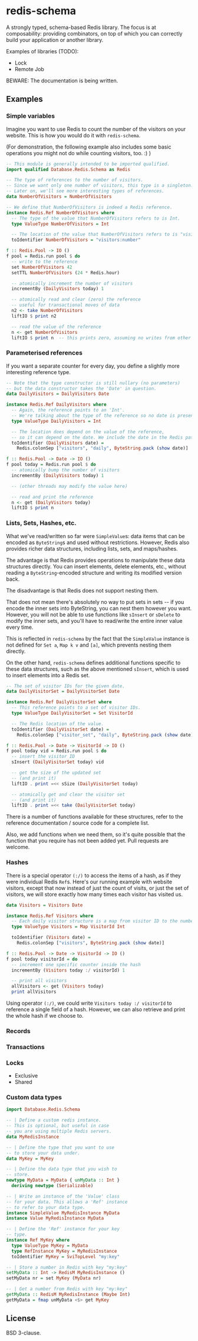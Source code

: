 # redis-schema

A strongly typed, schema-based Redis library.
The focus is at composability: providing combinators,
on top of which you can correctly build your application or another library.

Examples of libraries (TODO):
- Lock
- Remote Job

BEWARE: The documentation is being written.

## Examples

### Simple variables

Imagine you want to use Redis to count the number of the visitors
on your website. This is how you would do it with `redis-schema`.

(For demonstration, the following example also includes some
basic operations you might not do while counting visitors, too. :) )

```haskell
-- This module is generally intended to be imported qualified.
import qualified Database.Redis.Schema as Redis

-- The type of references to the number of visitors.
-- Since we want only one number of visitors, this type is a singleton.
-- Later on, we'll see more interesting types of references.
data NumberOfVisitors = NumberOfVisitors

-- We define that NumberOfVisitors is indeed a Redis reference.
instance Redis.Ref NumberOfVisitors where
  -- The type of the value that NumberOfVisitors refers to is Int.
  type ValueType NumberOfVisitors = Int

  -- The location of the value that NumberOfVisitors refers to is "visitors:number".
  toIdentifier NumberOfVisitors = "visitors:number"

f :: Redis.Pool -> IO ()
f pool = Redis.run pool $ do
  -- write to the reference
  set NumberOfVisitors 42
  setTTL NumberOfVisitors (24 * Redis.hour)

  -- atomically increment the number of visitors
  incrementBy (DailyVisitors today) 1

  -- atomically read and clear (zero) the reference
  -- useful for transactional moves of data
  n2 <- take NumberOfVisitors
  liftIO $ print n2

  -- read the value of the reference
  n <- get NumberOfVisitors
  liftIO $ print n  -- this prints zero, assuming no writes from other threads
```

### Parameterised references

If you want a separate counter for every day,
you define a slightly more interesting reference type.

```haskell
-- Note that the type constructor is still nullary (no parameters)
-- but the data constructor takes the 'Date' in question.
data DailyVisitors = DailyVisitors Date

instance Redis.Ref DailyVisitors where
  -- Again, the reference points to an 'Int'.
  -- We're talking about the type of the reference so no date is present here.
  type ValueType DailyVisitors = Int

  -- The location does depend on the value of the reference,
  -- so it can depend on the date. We include the date in the Redis path.
  toIdentifier (DailyVisitors date) =
    Redis.colonSep ["visitors", "daily", ByteString.pack (show date)]

f :: Redis.Pool -> Date -> IO ()
f pool today = Redis.run pool $ do
  -- atomically bump the number of visitors
  incrementBy (DailyVisitors today) 1

  -- (other threads may modify the value here)

  -- read and print the reference
  n <- get (DailyVisitors today)
  liftIO $ print n
```

### Lists, Sets, Hashes, etc.

What we've read/written so far were `SimpleValue`s: data items that can be
encoded as `ByteString`s and used without restrictions.
However, Redis also provides richer data structures, including lists, sets,
and maps/hashes.

The advantage is that Redis provides operations to manipulate these data
structures directly. You can insert elements, delete elements, etc., without
reading a `ByteString`-encoded structure and writing its modified version back.

The disadvantage is that Redis does not support nesting them.

That does not mean there's absolutely no way to put sets in sets --
if you encode the inner sets into ByteString, you can nest them however you want.
However, you will not be able to use functions like `sInsert` or `sDelete`
to modify the inner sets,
and you'll have to read/write the entire inner value every time.

This is reflected in `redis-schema` by the fact that
the `SimpleValue` instance is not defined for `Set a`, `Map k v` and `[a]`,
which prevents nesting them directly.

On the other hand, `redis-schema` defines additional functions
specific to these data structures, such as the above mentioned
`sInsert`, which is used to insert elements into a Redis set.

```haskell
-- The set of visitor IDs for the given date.
data DailyVisitorSet = DailyVisitorSet Date

instance Redis.Ref DailyVisitorSet where
  -- This reference points to a set of visitor IDs.
  type ValueType DailyVisitorSet = Set VisitorId

  -- The Redis location of the value.
  toIdentifier (DailyVisitorSet date) =
    Redis.colonSep ["visitor_set", "daily", ByteString.pack (show date)]

f :: Redis.Pool -> Date -> VisitorId -> IO ()
f pool today vid = Redis.run pool $ do
  -- insert the visitor ID
  sInsert (DailyVisitorSet today) vid

  -- get the size of the updated set
  -- (and print it)
  liftIO . print =<< sSize (DailyVisitorSet today)

  -- atomically get and clear the visitor set
  -- (and print it)
  liftIO . print =<< take (DailyVisitorSet today)
```

There is a number of functions available for these structures,
refer to the reference documentation / source code for a complete list.

Also, we add functions when we need them, so it's quite possible that the function
that you require has not been added yet. Pull requests are welcome.

### Hashes

There is a special operator `(:/)` to access the items of a hash,
as if they were individual Redis `Ref`s.
Here's our running example with website visitors,
except that now instead of just the count of visits, or just the set of visitors,
we will store exactly how many times each visitor has visited us.

```haskell
data Visitors = Visitors Date

instance Redis.Ref Visitors where
  -- Each daily visitor structure is a map from visitor ID to the number of visits.
  type ValueType Visitors = Map VisitorId Int

  toIdentifier (Visitors date) =
    Redis.colonSep ["visitors", ByteString.pack (show date)]

f :: Redis.Pool -> Date -> VisitorId -> IO ()
f pool today visitorId = do
  -- increment one specific counter inside the hash
  incrementBy (Visitors today :/ visitorId) 1

  -- print all visitors
  allVisitors <- get (Visitors today)
  print allVisitors
```

Using operator `(:/)`, we could write `Visitors today :/ visitorId`
to reference a single field of a hash. However, we can also
retrieve and print the whole hash if we choose to.

### Records

### Transactions

### Locks

* Exclusive
* Shared

### Custom data types

```haskell
import Database.Redis.Schema

-- | Define a custom redis instance.
-- This is optional, but useful in case
-- you are using multiple Redis servers.
data MyRedisInstance

-- | Define the type that you want to use
-- to store your data under.
data MyKey = MyKey

-- | Define the data type that you wish to
-- store.
newtype MyData = MyData { unMyData :: Int }
  deriving newtype (Serializable)

-- | Write an instance of the 'Value' class
-- for your data. This allows a 'Ref' instance
-- to refer to your data type.
instance SimpleValue MyRedisInstance MyData
instance Value MyRedisInstance MyData

-- | Define the 'Ref' instance for your key
-- type.
instance Ref MyKey where
  type ValueType MyKey = MyData
  type RefInstance MyKey = MyRedisInstance
  toIdentifier MyKey = SviTopLevel "my:key"

-- | Store a number in Redis with key "my:key"
setMyData :: Int -> RedisM MyRedisInstance ()
setMyData nr = set MyKey (MyData nr)

-- | Get a number from Redis with key "my:key"
getMyData :: RedisM MyRedisInstance (Maybe Int)
getMyData = fmap unMyData <$> get MyKey
```

## License

BSD 3-clause.

<!--
vim: ts=2 sts=2 sw=2 et
-->

